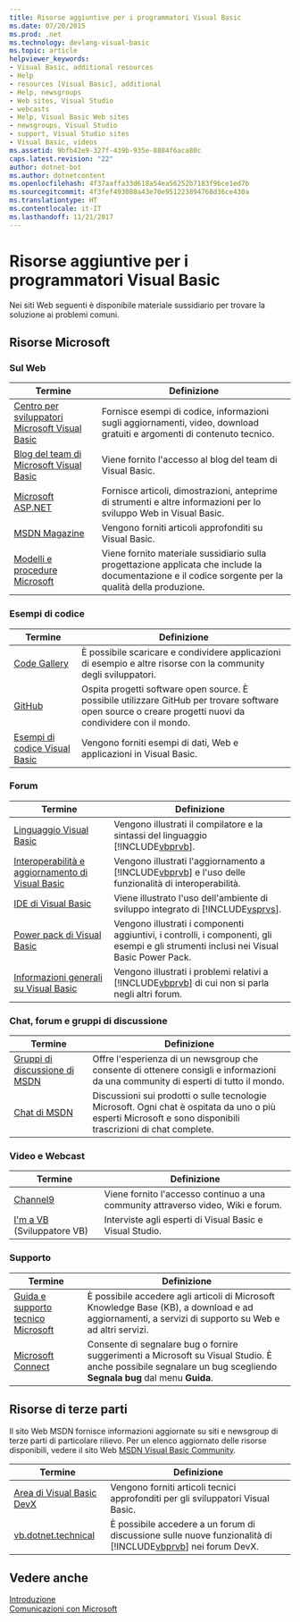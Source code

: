 ```yaml
---
title: Risorse aggiuntive per i programmatori Visual Basic
ms.date: 07/20/2015
ms.prod: .net
ms.technology: devlang-visual-basic
ms.topic: article
helpviewer_keywords:
- Visual Basic, additional resources
- Help
- resources [Visual Basic], additional
- Help, newsgroups
- Web sites, Visual Studio
- webcasts
- Help, Visual Basic Web sites
- newsgroups, Visual Studio
- support, Visual Studio sites
- Visual Basic, videos
ms.assetid: 9bfb42e9-327f-439b-935e-8884f6aca80c
caps.latest.revision: "22"
author: dotnet-bot
ms.author: dotnetcontent
ms.openlocfilehash: 4f37aaffa33d618a54ea56252b7183f9bce1ed7b
ms.sourcegitcommit: 4f3fef493080a43e70e951223894768d36ce430a
ms.translationtype: HT
ms.contentlocale: it-IT
ms.lasthandoff: 11/21/2017
---
```

# <a name="additional-resources-for-visual-basic-programmers"></a>Risorse aggiuntive per i programmatori Visual Basic
Nei siti Web seguenti è disponibile materiale sussidiario per trovare la soluzione ai problemi comuni.  
  
## <a name="microsoft-resources"></a>Risorse Microsoft  
  
### <a name="on-the-web"></a>Sul Web  
  
|Termine|Definizione|  
|----------|----------------|  
|[Centro per sviluppatori Microsoft Visual Basic](http://go.microsoft.com/fwlink/?LinkID=47768)|Fornisce esempi di codice, informazioni sugli aggiornamenti, video, download gratuiti e argomenti di contenuto tecnico.|  
|[Blog del team di Microsoft Visual Basic](http://go.microsoft.com/fwlink/?LinkID=123815)|Viene fornito l'accesso al blog del team di Visual Basic.|  
|[Microsoft ASP.NET](http://go.microsoft.com/fwlink/?LinkID=51657)|Fornisce articoli, dimostrazioni, anteprime di strumenti e altre informazioni per lo sviluppo Web in Visual Basic.|  
|[MSDN Magazine](http://msdn.microsoft.com/magazine/cc159292.aspx)|Vengono forniti articoli approfonditi su Visual Basic.|  
|[Modelli e procedure Microsoft](http://msdn.microsoft.com/practices/default.aspx)|Viene fornito materiale sussidiario sulla progettazione applicata che include la documentazione e il codice sorgente per la qualità della produzione.|  
  
### <a name="code-samples"></a>Esempi di codice  
  
|Termine|Definizione|  
|----------|----------------|  
|[Code Gallery](http://code.msdn.microsoft.com/)|È possibile scaricare e condividere applicazioni di esempio e altre risorse con la community degli sviluppatori.|  
|[GitHub](http://www.github.com/)|Ospita progetti software open source. È possibile utilizzare GitHub per trovare software open source o creare progetti nuovi da condividere con il mondo.|  
|[Esempi di codice Visual Basic](http://msdn.microsoft.com/vbasic/ms789074)|Vengono forniti esempi di dati, Web e applicazioni in Visual Basic.|  
  
### <a name="forums"></a>Forum  
  
|Termine|Definizione|  
|----------|----------------|  
|[Linguaggio Visual Basic](http://go.microsoft.com/fwlink/?LinkId=145963)|Vengono illustrati il compilatore e la sintassi del linguaggio [!INCLUDE[vbprvb](~/includes/vbprvb-md.md)].|  
|[Interoperabilità e aggiornamento di Visual Basic](http://go.microsoft.com/fwlink/?LinkId=145966)|Vengono illustrati l'aggiornamento a [!INCLUDE[vbprvb](~/includes/vbprvb-md.md)] e l'uso delle funzionalità di interoperabilità.|  
|[IDE di Visual Basic](http://go.microsoft.com/fwlink/?LinkId=145971)|Viene illustrato l'uso dell'ambiente di sviluppo integrato di [!INCLUDE[vsprvs](~/includes/vsprvs-md.md)].|  
|[Power pack di Visual Basic](http://social.msdn.microsoft.com/Forums/vbpowerpacks/threads)|Vengono illustrati i componenti aggiuntivi, i controlli, i componenti, gli esempi e gli strumenti inclusi nei Visual Basic Power Pack.|  
|[Informazioni generali su Visual Basic](http://go.microsoft.com/fwlink/?LinkId=145973)|Vengono illustrati i problemi relativi a [!INCLUDE[vbprvb](~/includes/vbprvb-md.md)] di cui non si parla negli altri forum.|  
  
### <a name="chats-and-discussion-groups"></a>Chat, forum e gruppi di discussione  
  
|Termine|Definizione|  
|----------|----------------|  
|[Gruppi di discussione di MSDN](http://go.microsoft.com/fwlink/?LinkId=145961)|Offre l'esperienza di un newsgroup che consente di ottenere consigli e informazioni da una community di esperti di tutto il mondo.|  
|[Chat di MSDN](http://go.microsoft.com/fwlink/?LinkId=145962)|Discussioni sui prodotti o sulle tecnologie Microsoft. Ogni chat è ospitata da uno o più esperti Microsoft e sono disponibili trascrizioni di chat complete.|  
  
### <a name="videos-and-webcasts"></a>Video e Webcast  
  
|Termine|Definizione|  
|----------|----------------|  
|[Channel9](http://go.microsoft.com/fwlink/?LinkID=123827)|Viene fornito l'accesso continuo a una community attraverso video, Wiki e forum.|  
|[I'm a VB](http://msdn.microsoft.com/vbasic/dd776132) (Sviluppatore VB)|Interviste agli esperti di Visual Basic e Visual Studio.|  
  
### <a name="support"></a>Supporto  
  
|Termine|Definizione|  
|----------|----------------|  
|[Guida e supporto tecnico Microsoft](http://go.microsoft.com/fwlink/?LinkID=108287)|È possibile accedere agli articoli di Microsoft Knowledge Base (KB), a download e ad aggiornamenti, a servizi di supporto su Web e ad altri servizi.|  
|[Microsoft Connect](http://connect.microsoft.com/)|Consente di segnalare bug o fornire suggerimenti a Microsoft su Visual Studio. È anche possibile segnalare un bug scegliendo **Segnala bug**  dal menu **Guida**.|  
  
## <a name="third-party-resources"></a>Risorse di terze parti  
 Il sito Web MSDN fornisce informazioni aggiornate su siti e newsgroup di terze parti di particolare rilievo. Per un elenco aggiornato delle risorse disponibili, vedere il sito Web [MSDN Visual Basic Community](http://go.microsoft.com/fwlink/?LinkID=77372).  
  
|Termine|Definizione|  
|----------|----------------|  
|[Area di Visual Basic DevX](http://go.microsoft.com/fwlink/?LinkId=145978)|Vengono forniti articoli tecnici approfonditi per gli sviluppatori Visual Basic.|  
|[vb.dotnet.technical](http://go.microsoft.com/fwlink/?LinkId=145986)|È possibile accedere a un forum di discussione sulle nuove funzionalità di [!INCLUDE[vbprvb](~/includes/vbprvb-md.md)] nei forum DevX.|  
  
## <a name="see-also"></a>Vedere anche  
 [Introduzione](../../visual-basic/getting-started/index.md)  
 [Comunicazioni con Microsoft](/visualstudio/ide/talk-to-us)
